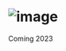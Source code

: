 # ![image](https://user-images.githubusercontent.com/2351327/211166483-8725babe-96a9-4759-a596-8eee445da62c.png)
Coming 2023
